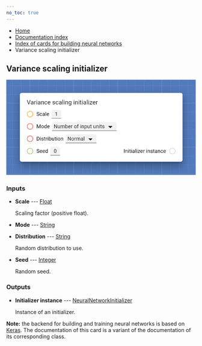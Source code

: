 ```yaml
---
no_toc: true
---
```


<ul class="breadcrumb">
    <li><a href="">Home</a></li>
    <li><a href="documentation">Documentation index</a></li>
    <li><a href="neural_network_cards/">Index of cards for building neural networks</a></li>
    <li>Variance scaling initializer</li>
</ul>

## Variance scaling initializer



!["Variance scaling initializer" card](assets/img/neural_network_cards/initializer_VarianceScaling.png)


### Inputs


* **Scale** --- [Float](types/Float)

  Scaling factor (positive float).

* **Mode** --- [String](types/String)

  

* **Distribution** --- [String](types/String)

  Random distribution to use.

* **Seed** --- [Integer](types/Integer)

  Random seed.





### Outputs


* **Initializer instance** --- [NeuralNetworkInitializer](types/NeuralNetworkInitializer)

  Instance of an initializer.






**Note:** the backend for building and training neural networks is based on [Keras](https://keras.io/). The documentation of this card is a variant of the documentation of its corresponding class.